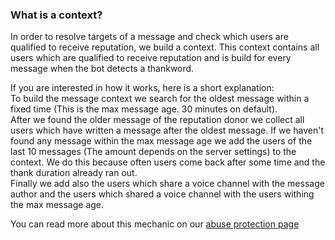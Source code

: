 ### What is a context?

In order to resolve targets of a message and check which users are qualified to receive reputation, we build a context.
This context contains all users which are qualified to receive reputation and is build for every message when the bot
detects a thankword.

If you are interested in how it works, here is a short explanation:  
To build the message context we search for the oldest message within a fixed time (This is the max message age. 30
minutes on default).  
After we found the older message of the reputation donor we collect all users which have written a message after the
oldest message. If we haven't found any message within the max message age we add the users of the last 10 messages (The
amount depends on the server settings) to the context. We do this because often users come back after some time and the
thank duration already ran out.  
Finally we add also the users which share a voice channel with the message author and the users which shared a voice
channel with the users withing the max message age.

You can read more about this mechanic on our [abuse protection page](abuse_protection.md)
